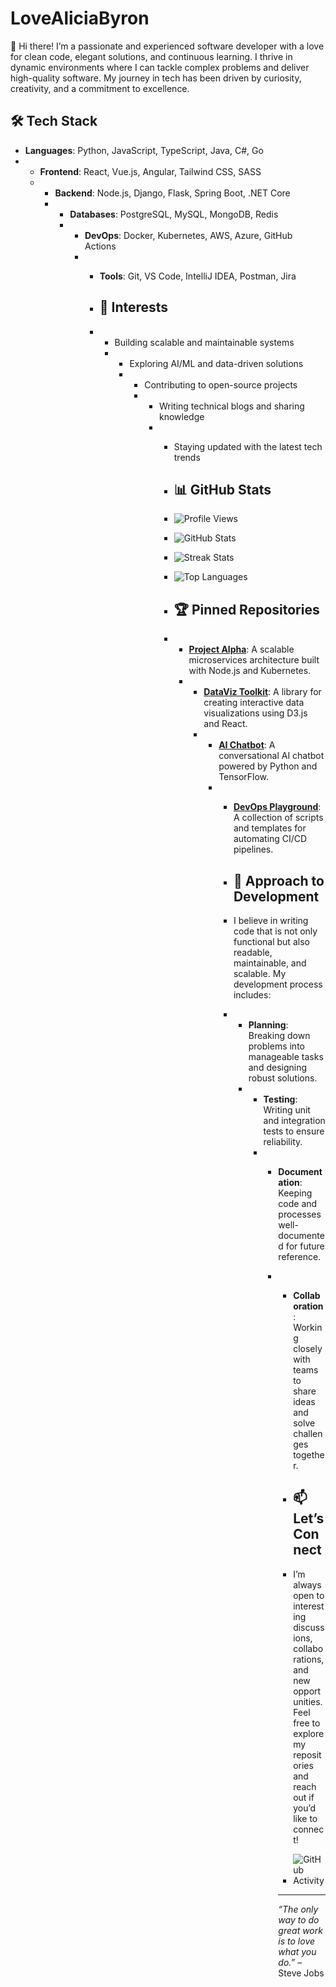 # LoveAliciaByron

👋 Hi there! I’m a passionate and experienced software developer with a love for clean code, elegant solutions, and continuous learning. I thrive in dynamic environments where I can tackle complex problems and deliver high-quality software. My journey in tech has been driven by curiosity, creativity, and a commitment to excellence.

## 🛠️ Tech Stack

- **Languages**: Python, JavaScript, TypeScript, Java, C#, Go
- - **Frontend**: React, Vue.js, Angular, Tailwind CSS, SASS
  - - **Backend**: Node.js, Django, Flask, Spring Boot, .NET Core
    - - **Databases**: PostgreSQL, MySQL, MongoDB, Redis
      - - **DevOps**: Docker, Kubernetes, AWS, Azure, GitHub Actions
        - - **Tools**: Git, VS Code, IntelliJ IDEA, Postman, Jira
         
          - ## 🌱 Interests
         
          - - Building scalable and maintainable systems
            - - Exploring AI/ML and data-driven solutions
              - - Contributing to open-source projects
                - - Writing technical blogs and sharing knowledge
                  - - Staying updated with the latest tech trends
                   
                    - ## 📊 GitHub Stats
                   
                    - ![Profile Views](https://komarev.com/ghpvc/?username=LoveAliciaByron&color=blue)
                    - ![GitHub Stats](https://github-readme-stats.vercel.app/api?username=LoveAliciaByron&show_icons=true&theme=radical)
                    - ![Streak Stats](https://github-readme-streak-stats.herokuapp.com/?user=LoveAliciaByron&theme=radical)
                    - ![Top Languages](https://github-readme-stats.vercel.app/api/top-langs/?username=LoveAliciaByron&layout=compact&theme=radical)
                   
                    - ## 🏆 Pinned Repositories
                   
                    - - **[Project Alpha](https://github.com/LoveAliciaByron/project-alpha)**: A scalable microservices architecture built with Node.js and Kubernetes.
                      - - **[DataViz Toolkit](https://github.com/LoveAliciaByron/dataviz-toolkit)**: A library for creating interactive data visualizations using D3.js and React.
                        - - **[AI Chatbot](https://github.com/LoveAliciaByron/ai-chatbot)**: A conversational AI chatbot powered by Python and TensorFlow.
                          - - **[DevOps Playground](https://github.com/LoveAliciaByron/devops-playground)**: A collection of scripts and templates for automating CI/CD pipelines.
                           
                            - ## 🚀 Approach to Development
                           
                            - I believe in writing code that is not only functional but also readable, maintainable, and scalable. My development process includes:
                            - - **Planning**: Breaking down problems into manageable tasks and designing robust solutions.
                              - - **Testing**: Writing unit and integration tests to ensure reliability.
                                - - **Documentation**: Keeping code and processes well-documented for future reference.
                                  - - **Collaboration**: Working closely with teams to share ideas and solve challenges together.
                                   
                                    - ## 📫 Let’s Connect
                                   
                                    - I’m always open to interesting discussions, collaborations, and new opportunities. Feel free to explore my repositories and reach out if you’d like to connect!
                                   
                                    - ![GitHub Activity](https://github-readme-activity-graph.vercel.app/graph?username=LoveAliciaByron&theme=react-dark)
                                   
                                    - ---

                                    *“The only way to do great work is to love what you do.”* – Steve Jobs
